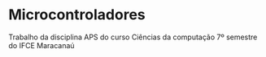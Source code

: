 # Microcontroladores

Trabalho da disciplina APS do curso Ciências da computação 7º semestre do IFCE Maracanaú
